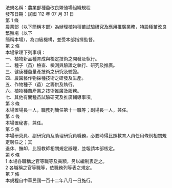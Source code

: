 法規名稱：農業部種苗改良繁殖場組織規程  
發布日期：民國 112 年 07 月 31 日  
第 1 條  
農業部（以下簡稱本部）為辦理植物種苗試驗研究及應用推廣業務，特設種苗改良繁殖場（以下  
簡稱本場），為四級機構，並受本部指揮監督。  
第 2 條  
本場掌理下列事項：  
一、植物新品種育成與檢定技術之開發及執行。  
二、種子（苗）檢查、檢測與驗證之執行、研究及推廣。  
三、健康種苗量產技術之研究及驗證。  
四、農園藝作物採種技術之研發及生產。  
五、作物種子（苗）之籌供及執行。  
六、植物種苗產業之技術推廣及服務。  
七、其他有關種苗試驗研究及推廣輔導事項。  
第 3 條  
本場置場長一人，職務列簡任第十一職等；副場長一人，兼任。  
第 4 條  
本場置秘書，兼任。  
第 5 條  
本場研究員、副研究員及助理研究員職務，必要時得比照教育人員任用條例相關規定聘任之；其  
退休、撫卹，比照教師相關規定辦理，並報請本部核定。  
第 6 條  
1 本場各職稱之官等職等及員額，另以編制表定之。  
2 各職稱之官等職等，依職務列等表之規定。  
第 7 條  
本規程自中華民國一百十二年八月一日施行。  


